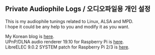 ## Private Audiophile Logs / 오디오파일용 개인 설정

This is my audiophile tunings related to Linux, ALSA and MPD.  
I hope it could be any help to you and modify it as you want.

My Korean blog is [here](http://parkmino45.blog.me/).  
UPnP/DLNA audio renderer 19.10 for Raspberry Pi is [here](https://drive.google.com/file/d/1Z9QMl-AjA_fG2kjSmODCM6z-0AGt5hvZ/view?usp=sharing).  
LibreELEC 9.0.2 SYSTEM patch for Raspberry Pi 2/3 is [here](https://drive.google.com/file/d/1aNfiS0puf1A7WI5m-qAm1nI7neO-uL0d/view?usp=sharing).